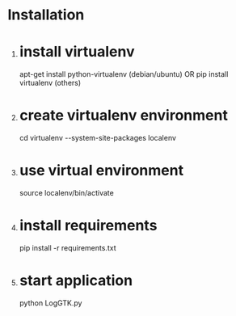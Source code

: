 Installation
============

1. install virtualenv
   ==================
   apt-get install python-virtualenv (debian/ubuntu)
   OR
   pip install virtualenv (others)

2. create virtualenv environment
   =============================
   cd <project-directory>
   virtualenv --system-site-packages localenv

3. use virtual environment
   =======================
   source localenv/bin/activate

4. install requirements
   ====================
   pip install -r requirements.txt

5. start application
   =================
   python LogGTK.py 
